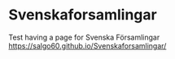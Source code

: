 # Svenskaforsamlingar
Test having a page for Svenska Församlingar
https://salgo60.github.io/Svenskaforsamlingar/
